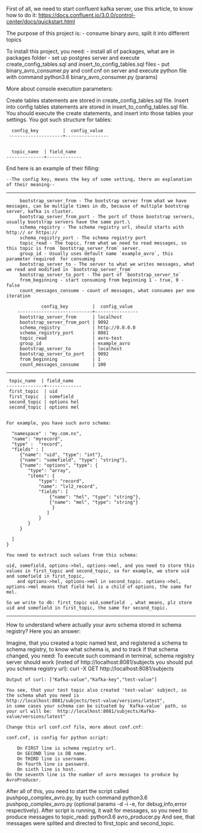 First of all, we need to start confluent kafka server, use this article, to know how to do it:
    https://docs.confluent.io/3.0.0/control-center/docs/quickstart.html

The purpose of this project is:
	- consume binary avro, split it into different topics

To install this project, you need:
	- install all of packages, what are in packages folder
	- set up postgres server and execute create_config_tables.sql and insert_to_config_tables.sql files
	- put binary_avro_consumer.py and conf.cnf on server and execute python file with command
		python3.6 binary_avro_consumer.py (params)

More about console execution parameters:
	

Create tables statements are stored in create_config_tables.sql file.
Insert into config tables statements are stored in insert_to_config_tables.sql file.
You should execute the create statements, and insert into those tables your settings.
You got such structure for tables:


      config_key         |  config_value
     --------------------+----------------


      topic_name  | field_name
    --------------+-------------
    
End here is an example of their filling:

    --The config key, means the key of some setting, there an explanation of their meaning--
    
 ---------------------------------------------------------------------------------------------------------------------------------------------------------------------------   
 
         bootstrap_server_from - The bootstrap server from what we have messages, can be multiple times in db, because of multiple bootstrap server, kafka is cluster.
         bootstrap_server_from_port - The port of those bootstrap servers, usually bootstrap servers have the same port.\
         schema_registry - The schema registry url, should starts with http:// or https://
         schema_registry_port - The schema registry port
         topic_read - The topic, from what we need to read messages, so this topic is from `bootstrap_server_from` server.
         group_id - Usually uses default name `example_avro`, this parameter required  for consuming
         bootstrap_server_to - The server to what we writes messages, what we read and modified in `bootstrap_server_from`
         bootstrap_server_to_port - The port of `bootstrap_server_to`
         from_beginning - start consuming from beginning 1 - true, 0 - false 
         count_messages_consume - count of messages, what consumes per one iteration

                 config_key         |  config_value
        ----------------------------+----------------
         bootstrap_server_from      | localhost
         bootstrap_server_from_port | 9092
         schema_registry            | http://0.0.0.0
         schema_registry_port       | 8081
         topic_read                 | avro-test
         group_id                   | example_avro
         bootstrap_server_to        | localhost
         bootstrap_server_to_port   | 9092
         from_beginning             | 1
         count_messages_consume     | 100

         
 ---------------------------------------------------------------------------------------------------------------------------------------------------------------------------   


     topic_name  | field_name
    --------------+-------------
     first_topic  | uid
     first_topic  | somefield
     second_topic | options hel
     second_topic | options mel
     
     
    For example, you have such avro schema:
    
      "namespace" : "my.com.ns",
      "name": "myrecord",
      "type" :  "record",
      "fields" : [
         {"name": "uid", "type": "int"},
         {"name": "somefield", "type": "string"},
         {"name": "options", "type": {
            "type": "array",
            "items": {
                "type": "record",
                "name": "lvl2_record",
                "fields": [
                    {"name": "hel", "type": "string"},
                    {"name": "mel", "type": "string"}
                     }
                   ]
                }
            }
         }
         
      ]
    }

    You need to extract such values from this schema: 
    
    uid, somefield, options->hel, options->mel, and you need to store this values in first_topic and second_topic, so for example, we store uid and somefield in first_topic, 
        and options->hel, options->mel in second_topic. options->hel, options->mel means that field hel is a child of options, the same for mel.
        
    So we write to db: first_topic uid,somefield  , what means, plz store uid and somefield in first_topic, the same for second_topic.
    
 ---------------------------------------------------------------------------------------------------------------------------------------------------------------------------        


How to understand where actually your avro schema stored in schema registry?
Here you an answer:

Imagine, that you created a topic named test, and registered a schema to schema registry, to know what schema is, and to track if that schema changed, you need:
    To execute such command in terminal, schema registry server should work (insted of http://localhost:8081/subjects you should put you schema registry url):
	curl -X GET http://localhost:8081/subjects
    
	Output of curl: ["Kafka-value","Kafka-key","test-value"]
    
    You see, that your test topic also created 'test-value' subject, so the schema what you need is
    http://localhost:8081/subjects/test-value/versions/latest",
    in some cases your schema can be situated by `Kafka-value` path, so your url will be:  http://localhost:8081/subjects/Kafka-value/versions/latest"
    
	Change this url conf.cnf file, more about conf.cnf:

    conf.cnf, is config for python script:

        On FIRST line is schema registry url.
        On SECOND line is DB name.
        On THIRD line is username.
        On fourth line is password.
        On sixth line is host.
	On the seventh line is the number of avro messages to produce by AvroProducer.
	
    
    
After all of this, you need to start the script called pushpop_complex_avro.py, 
by such command python3.6 pushpop_complex_avro.py (optional params -d -i -e, for debug,info,error respectively).
After script is running, it wait for messages, so you need to produce messages to topic_read:
    python3.6 avro_producer.py
And see, that messages were splited and directed to first_topic and second_topic.

